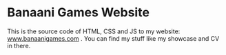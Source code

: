 # Banaani Games Website
 
This is the source code of HTML, CSS and JS to my website: www.banaanigames.com .
You can find my stuff like my showcase and CV in there.
